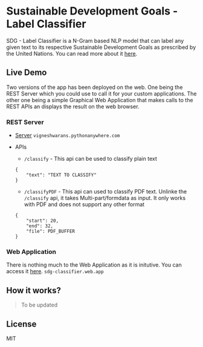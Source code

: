 # Sustainable Development Goals - Label Classifier

SDG - Label Classifier is a N-Gram based NLP model that can label any given text to its respective Sustainable Development Goals as prescribed by the United Nations. You can read more about it [here](https://sdgs.un.org/goals).

## Live Demo

Two versions of the app has been deployed on the web. One being the REST Server which you could use to call it for your custom applications. The other one being a simple Graphical Web Application that makes calls to the REST APIs an displays the result on the web browser.

### REST Server

* [Server](http://vigneshwarans.pythonanywhere.com/) `vigneshwarans.pythonanywhere.com`
* APIs
    * `/classify` - This api can be used to classify plain text

    ```
    { 
        "text": "TEXT TO CLASSIFY"
    }
    ```
    * `/classifyPDF` - This api can used to classify PDF text. Unlinke the `/classify` api, it takes Multi-part/formdata as input. It only works with PDF and does not support any other format
    ```
    {
        "start": 20,
        "end": 32,
        "file": PDF_BUFFER
    }
    ```

### Web Application

There is nothing much to the Web Application as it is initutive. You can access it [here](https://sdg-classifier.web.app/). `sdg-classifier.web.app`

## How it works?

> To be updated


License
----

MIT
